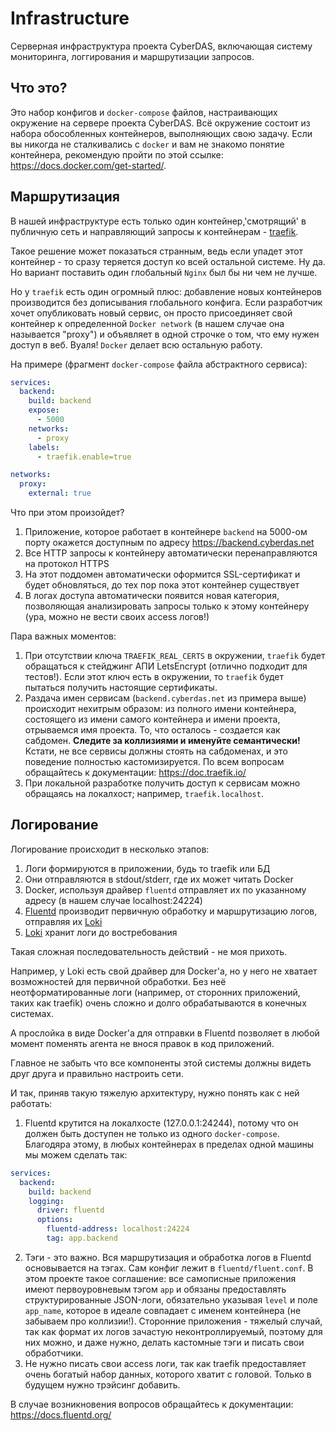 # Infrastructure
Серверная инфраструктура проекта CyberDAS, включающая систему мониторинга, логгирования и маршрутизации запросов.

## Что это?

Это набор конфигов и `docker-compose` файлов, настраивающих окружение на сервере проекта CyberDAS. Всё окружение состоит из набора обособленных контейнеров, выполняющих свою задачу. Если вы никогда не сталкивались с `docker` и вам не знакомо понятие контейнера, рекомендую пройти по этой ссылке: https://docs.docker.com/get-started/.

## Маршрутизация

В нашей инфраструктуре есть только один контейнер,'смотрящий' в публичную сеть и направляющий запросы к контейнерам - [traefik](https://github.com/traefik/traefik). 

Такое решение может показаться странным, ведь если упадет этот контейнер - то сразу теряется доступ ко всей остальной системе. Ну да. Но вариант поставить один глобальный `Nginx` был бы ни чем не лучше. 

Но у `traefik` есть один огромный плюс: добавление новых контейнеров производится без дописывания глобального конфига. Если разработчик хочет опубликовать новый сервис, он просто присоединяет свой контейнер к определенной `Docker network` (в нашем случае она называется "proxy") и объявляет в одной строчке о том, что ему нужен доступ в веб. Вуаля! `Docker` делает всю остальную работу. 

На примере (фрагмент `docker-compose` файла абстрактного сервиса):
```yaml
services:
  backend:
    build: backend
    expose:
      - 5000
    networks:
      - proxy
    labels:
      - traefik.enable=true

networks:
  proxy:
    external: true
```

Что при этом произойдет? 
1. Приложение, которое работает в контейнере `backend` на 5000-ом порту окажется доступным по адресу https://backend.cyberdas.net
2. Все HTTP запросы к контейнеру автоматически перенаправляются на протокол HTTPS
3. На этот поддомен автоматически оформится SSL-сертификат и будет обновляться, до тех пор пока этот контейнер существует
4. В логах доступа автоматически появится новая категория, позволяющая анализировать запросы только к этому контейнеру (ура, можно не вести своих access логов!)


Пара важных моментов:
1. При отсутствии ключа `TRAEFIK_REAL_CERTS` в окружении, `traefik` будет обращаться к стейджинг АПИ LetsEncrypt (отлично подходит для тестов!). Если этот ключ есть в окружении, то `traefik` будет пытаться получить настоящие сертификаты.
2. Раздача имен сервисам (`backend.cyberdas.net` из примера выше) происходит нехитрым образом: из полного имени контейнера, состоящего из имени самого контейнера и имени проекта, отрываемся имя проекта. То, что осталось - создается как сабдомен. **Следите за коллизиями и именуйте семантически!** Кстати, не все сервисы должны стоять на сабдоменах, и это поведение полностью кастомизируется. По всем вопросам обращайтесь к документации: https://doc.traefik.io/
3. При локальной разработке получить доступ к сервисам можно обращаясь на локалхост; например, `traefik.localhost`.

## Логирование

Логирование происходит в несколько этапов:
1. Логи формируются в приложении, будь то traefik или БД
2. Они отправляются в stdout/stderr, где их может читать Docker
3. Docker, используя драйвер `fluentd` отправляет их по указанному адресу (в нашем случае localhost:24224)
4. [Fluentd](https://www.fluentd.org/) производит первичную обработку и маршрутизацию логов, отправляя их [Loki](https://grafana.com/oss/loki/)
5. [Loki](https://grafana.com/oss/loki/) хранит логи до востребования

Такая сложная последовательность действий - не моя прихоть. 

Например, у Loki есть свой драйвер для Docker'а, но у него не хватает возможностей для первичной обработки. Без неё неотформатированные логи (например, от сторонних приложений, таких как traefik) очень сложно и долго обрабатываются в конечных системах.

А прослойка в виде Docker'а для отправки в Fluentd позволяет в любой момент поменять агента не внося правок в код приложений.

Главное не забыть что все компоненты этой системы должны видеть друг друга и правильно настроить сети.

И так, приняв такую тяжелую архитектуру, нужно понять как с ней работать:
1. Fluentd крутится на локалхосте (127.0.0.1:24244), потому что он должен быть доступен не только из одного `docker-compose`. Благодяра этому, в любых контейнерах в пределах одной машины мы можем сделать так:
```yaml
services:
  backend:
    build: backend
    logging:
      driver: fluentd
      options:
        fluentd-address: localhost:24224
        tag: app.backend
```
2. Тэги - это важно. Вся маршрутизация и обработка логов в Fluentd основывается на тэгах. Сам конфиг лежит в `fluentd/fluent.conf`. В этом проекте такое соглашение: все самописные приложения имеют первоуровневым тэгом `app` и обязаны предоставлять структурированные JSON-логи, обязательно указывая `level` и поле `app_name`, которое в идеале совпадает с именем контейнера (не забываем про коллизии!). Сторонние приложения - тяжелый случай, так как формат их логов зачастую неконтроллируемый, поэтому для них можно, и даже нужно, делать кастомные тэги и писать свои обработчики.
3. Не нужно писать свои access логи, так как traefik предоставляет очень богатый набор данных, которого хватит с головой. Только в будущем нужно трэйсинг добавить. 

В случае возникновения вопросов обращайтесь к документации: https://docs.fluentd.org/